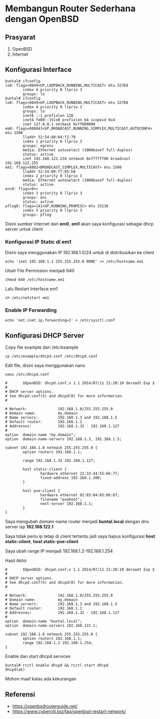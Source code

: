 # Membangun Router Sederhana dengan OpenBSD



## Prasyarat

1. OpenBSD
2. Internet

## Konfigurasi Interface

```Shell
buntal# ifconfig
lo0: flags=8049<UP,LOOPBACK,RUNNING,MULTICAST> mtu 32768
        index 4 priority 0 llprio 3
        groups: lo
buntal# ifconfig
lo0: flags=8049<UP,LOOPBACK,RUNNING,MULTICAST> mtu 32768
        index 4 priority 0 llprio 3
        groups: lo
        inet6 ::1 prefixlen 128
        inet6 fe80::1%lo0 prefixlen 64 scopeid 0x4
        inet 127.0.0.1 netmask 0xff000000
em0: flags=808843<UP,BROADCAST,RUNNING,SIMPLEX,MULTICAST,AUTOCONF4> mtu 1500
        lladdr 52:54:00:84:f2:79
        index 1 priority 0 llprio 3
        groups: egress
        media: Ethernet autoselect (1000baseT full-duplex)
        status: active
        inet 192.168.122.224 netmask 0xffffff00 broadcast 192.168.122.255
em1: flags=8802<BROADCAST,SIMPLEX,MULTICAST> mtu 1500
        lladdr 52:54:00:f7:05:b0
        index 2 priority 0 llprio 3
        media: Ethernet autoselect (1000baseT full-duplex)
        status: active
enc0: flags=0<>
        index 3 priority 0 llprio 3
        groups: enc
        status: active
pflog0: flags=141<UP,RUNNING,PROMISC> mtu 33136
        index 5 priority 0 llprio 3
        groups: pflog
```
      
Disini sumber internet dari **em0**, **em1** akan saya konfigurasi sebagai dhcp server untuk client

### Konfigurasi IP Static di **em1**

Disini saya menggunakan IP 192.168.1.0/24 untuk di distribusikan ke client


```Shell
echo 'inet 192.168.1.1 255.255.255.0 NONE' >> /etc/hostname.em1
```
Ubah File Permission menjadi 640

```Shell
chmod 640 /etc/hostname.em1
```

Lalu Restart Interface em1

```Shell
sh /etc/netstart em1
```

### Enable IP Forwarding

```Shell
echo 'net.inet.ip.forwarding=1' > /etc/sysctl.conf
```

## Konfigurasi DHCP Server

Copy file example dari /etc/example

```Shell
cp /etc/example/dhcpd.conf /etc/dhcpd.conf
```

Edit file, disini saya menggunakan nano

```Shell
nano /etc/dhcpd.conf
```
``` Output
#       $OpenBSD: dhcpd.conf,v 1.1 2014/07/11 21:20:10 deraadt Exp $
#
# DHCP server options.
# See dhcpd.conf(5) and dhcpd(8) for more information.
#

# Network:              192.168.1.0/255.255.255.0
# Domain name:          my.domain
# Name servers:         192.168.1.3 and 192.168.1.5
# Default router:       192.168.1.1
# Addresses:            192.168.1.32 - 192.168.1.127
#
option  domain-name "my.domain";
option  domain-name-servers 192.168.1.3, 192.168.1.5;

subnet 192.168.1.0 netmask 255.255.255.0 {
        option routers 192.168.1.1;

        range 192.168.1.32 192.168.1.127;

        host static-client {
                hardware ethernet 22:33:44:55:66:77;
                fixed-address 192.168.1.200;
        }

        host pxe-client {
                hardware ethernet 02:03:04:05:06:07;
                filename "pxeboot";
                next-server 192.168.1.1;
        }
}
```

Saya mengubah domain-name router menjadi **buntal.local** dengan dns server isp **192.168.122.1**

Saya tidak perlu ip tetap di client tertentu jadi saya hapus konfigurasi **host static-client**, **host static-pxe-client**

Saya ubah range IP menjadi 192.168.1.2-192.168.1.254

Hasil Akhir

```Shell
#       $OpenBSD: dhcpd.conf,v 1.1 2014/07/11 21:20:10 deraadt Exp $
#
# DHCP server options.
# See dhcpd.conf(5) and dhcpd(8) for more information.
#

# Network:              192.168.1.0/255.255.255.0
# Domain name:          my.domain
# Name servers:         192.168.1.3 and 192.168.1.5
# Default router:       192.168.1.1
# Addresses:            192.168.1.32 - 192.168.1.127
#
option  domain-name "buntal.local";
option  domain-name-servers 192.168.122.1;

subnet 192.168.1.0 netmask 255.255.255.0 {
        option routers 192.168.1.1;
        range 192.168.1.2 192.168.1.254;
}

```
Enable dan start dhcpd services

```Shell
buntal# rcctl enable dhcpd && rcctl start dhcpd                         
dhcpd(ok)
```
Mohon maaf kalau ada kekurangan

## Referensi

* https://openbsdrouterguide.net/
* https://www.cyberciti.biz/faq/openbsd-restart-network/

